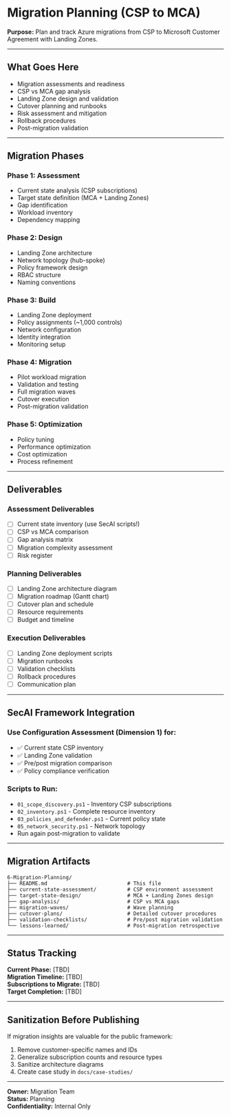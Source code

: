 # Migration Planning (CSP to MCA)

**Purpose:** Plan and track Azure migrations from CSP to Microsoft Customer Agreement with Landing Zones.

---

## What Goes Here

- Migration assessments and readiness
- CSP vs MCA gap analysis
- Landing Zone design and validation
- Cutover planning and runbooks
- Risk assessment and mitigation
- Rollback procedures
- Post-migration validation

---

## Migration Phases

### Phase 1: Assessment
- Current state analysis (CSP subscriptions)
- Target state definition (MCA + Landing Zones)
- Gap identification
- Workload inventory
- Dependency mapping

### Phase 2: Design
- Landing Zone architecture
- Network topology (hub-spoke)
- Policy framework design
- RBAC structure
- Naming conventions

### Phase 3: Build
- Landing Zone deployment
- Policy assignments (~1,000 controls)
- Network configuration
- Identity integration
- Monitoring setup

### Phase 4: Migration
- Pilot workload migration
- Validation and testing
- Full migration waves
- Cutover execution
- Post-migration validation

### Phase 5: Optimization
- Policy tuning
- Performance optimization
- Cost optimization
- Process refinement

---

## Deliverables

### Assessment Deliverables
- [ ] Current state inventory (use SecAI scripts!)
- [ ] CSP vs MCA comparison
- [ ] Gap analysis matrix
- [ ] Migration complexity assessment
- [ ] Risk register

### Planning Deliverables
- [ ] Landing Zone architecture diagram
- [ ] Migration roadmap (Gantt chart)
- [ ] Cutover plan and schedule
- [ ] Resource requirements
- [ ] Budget and timeline

### Execution Deliverables
- [ ] Landing Zone deployment scripts
- [ ] Migration runbooks
- [ ] Validation checklists
- [ ] Rollback procedures
- [ ] Communication plan

---

## SecAI Framework Integration

### Use Configuration Assessment (Dimension 1) for:
- ✅ Current state CSP inventory
- ✅ Landing Zone validation
- ✅ Pre/post migration comparison
- ✅ Policy compliance verification

### Scripts to Run:
- `01_scope_discovery.ps1` - Inventory CSP subscriptions
- `02_inventory.ps1` - Complete resource inventory
- `03_policies_and_defender.ps1` - Current policy state
- `05_network_security.ps1` - Network topology
- Run again post-migration to validate

---

## Migration Artifacts

```
6-Migration-Planning/
├── README.md                          # This file
├── current-state-assessment/          # CSP environment assessment
├── target-state-design/               # MCA + Landing Zones design
├── gap-analysis/                      # CSP vs MCA gaps
├── migration-waves/                   # Wave planning
├── cutover-plans/                     # Detailed cutover procedures
├── validation-checklists/             # Pre/post migration validation
└── lessons-learned/                   # Post-migration retrospective
```

---

## Status Tracking

**Current Phase:** [TBD]  
**Migration Timeline:** [TBD]  
**Subscriptions to Migrate:** [TBD]  
**Target Completion:** [TBD]

---

## Sanitization Before Publishing

If migration insights are valuable for the public framework:
1. Remove customer-specific names and IDs
2. Generalize subscription counts and resource types
3. Sanitize architecture diagrams
4. Create case study in `docs/case-studies/`

---

**Owner:** Migration Team  
**Status:** Planning  
**Confidentiality:** Internal Only


